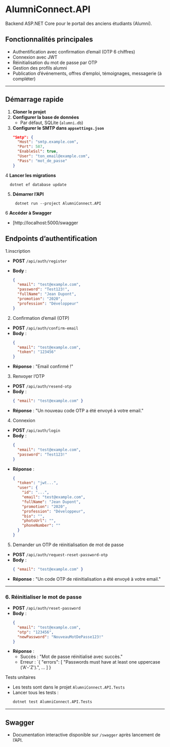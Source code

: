 # AlumniConnect.API

Backend ASP.NET Core pour le portail des anciens étudiants (Alumni).

## Fonctionnalités principales

- Authentification avec confirmation d’email (OTP 6 chiffres)
- Connexion avec JWT
- Réinitialisation du mot de passe par OTP
- Gestion des profils alumni
- Publication d’événements, offres d’emploi, témoignages, messagerie (à compléter)

---

## Démarrage rapide

1. **Cloner le projet**
2. **Configurer la base de données**
   - Par défaut, SQLite (`alumni.db`)
3. **Configurer le SMTP dans `appsettings.json`**
   ```json
   "Smtp": {
     "Host": "smtp.example.com",
     "Port": 587,
     "EnableSsl": true,
     "User": "ton_email@example.com",
     "Pass": "mot_de_passe"
   }

4 **Lancer les migrations**

      dotnet ef database update

5. **Démarrer l’API**


        dotnet run --project AlumniConnect.API

6 **Accéder à Swagger**

   - [http://localhost:5000/swagger

## Endpoints d’authentification

1.inscription

- **POST** `/api/auth/register`

- **Body** :
  ```json
  {
    "email": "test@example.com",
    "password": "Test123!",
    "fullName": "Jean Dupont",
    "promotion": "2020",
    "profession": "Développeur"
  }

2. Confirmation d’email (OTP)

- **POST** `/api/auth/confirm-email`
- **Body** :
  ```json
  {
    "email": "test@example.com",
    "token": "123456"
  }
  ```
- **Réponse** : "Email confirmé !"

3. Renvoyer l’OTP

- **POST** `/api/auth/resend-otp`
- **Body** :
  ```json
  { "email": "test@example.com" }
  ```
- **Réponse** : "Un nouveau code OTP a été envoyé à votre email."

4. Connexion

- **POST** `/api/auth/login`
- **Body** :
  ```json
  {
    "email": "test@example.com",
    "password": "Test123!"
  }
  ```
- **Réponse** :
  ```json
  {
    "token": "jwt...",
    "user": {
      "id": "...",
      "email": "test@example.com",
      "fullName": "Jean Dupont",
      "promotion": "2020",
      "profession": "Développeur",
      "bio": "",
      "photoUrl": "",
      "phoneNumber": ""
    }
  }

5. Demander un OTP de réinitialisation de mot de passe

- **POST** `/api/auth/request-reset-password-otp`
- **Body** :
  ```json
  { "email": "test@example.com" }
  ```
- **Réponse** : "Un code OTP de réinitialisation a été envoyé à votre email."

---

### 6. Réinitialiser le mot de passe

- **POST** `/api/auth/reset-password`
- **Body** :
  ```json
  {
    "email": "test@example.com",
    "otp": "123456",
    "newPassword": "NouveauMotDePasse123!"
  }
  ```
- **Réponse** :
  - Succès : "Mot de passe réinitialisé avec succès."
  - Erreur : `{ "errors": [ "Passwords must have at least one uppercase ('A'-'Z').", ... ] }

Tests unitaires

- Les tests sont dans le projet `AlumniConnect.API.Tests`
- Lancer tous les tests :
  ```bash
  dotnet test AlumniConnect.API.Tests
  ```

---

## Swagger

- Documentation interactive disponible sur `/swagger` après lancement de l’API.
